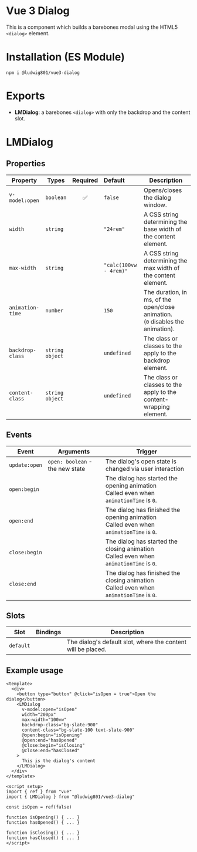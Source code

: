 # Vue 3 Dialog

This is a component which builds a barebones modal using the HTML5 `<dialog>` element.

# Installation (ES Module)

```console
npm i @ludwig801/vue3-dialog
```

# Exports

 - **LMDialog**: a barebones `<dialog>` with only the backdrop and the content slot.

# LMDialog

## Properties

| Property         | Types                 | Required           | Default                | Description |
| ---------------- | --------------------- | :----------------: | :--------------------- | - |
| `v-model:open`   | `boolean`             | :white_check_mark: | `false`                | Opens/closes the dialog window. |
| `width`          | `string`              |                    | `"24rem"`              | A CSS string determining the base width of the content element. |
| `max-width`      | `string`              |                    | `"calc(100vw - 4rem)"` | A CSS string determining the max width of the content element. |
| `animation-time` | `number`              |                    | `150`                  | The duration, in ms, of the open/close animation.<br /> (`0` disables the animation). |
| `backdrop-class` | `string`<br>`object`  |                    | `undefined`            | The class or classes to the apply to the backdrop element. |
| `content-class`  | `string`<br>`object`  |                    | `undefined`            | The class or classes to the apply to the content-wrapping element. |

## Events

| Event           | Arguments                               | Trigger | 
| --------------- | --------------------------------------- | - |
| `update:open`   | `open: boolean` - the new state         | The dialog's open state is changed via user interaction |
| `open:begin`    |                                         | The dialog has started the opening animation <br> Called even when `animationTime` is `0`. | 
| `open:end`      |                                         | The dialog has finished the opening animation <br> Called even when `animationTime` is `0`. | 
| `close:begin`   |                                         | The dialog has started the closing animation <br> Called even when `animationTime` is `0`. | 
| `close:end`     |                                         | The dialog has finished the closing animation <br> Called even when `animationTime` is `0`. | 

## Slots

| Slot            | Bindings                                | Description | 
| --------------- | --------------------------------------- | - |
| `default`       |                                         | The dialog's default slot, where the content will be placed. |

## Example usage

```vue
<template>
  <div>
    <button type="button" @click="isOpen = true">Open the dialog</button>
    <LMDialog
      v-model:open="isOpen"
      width="200px"
      max-width="100vw"
      backdrop-class="bg-slate-900"
      content-class="bg-slate-100 text-slate-900"
      @open:begin="isOpening"
      @open:end="hasOpened"
      @close:begin="isClosing"
      @close:end="hasClosed"
    >
      This is the dialog's content
    </LMDialog>
  </div>
</template>

<script setup>
import { ref } from "vue"
import { LMDialog } from "@ludwig801/vue3-dialog"

const isOpen = ref(false)

function isOpening() { ... }
function hasOpened() { ... }

function isClosing() { ... }
function hasClosed() { ... }
</script>
```
